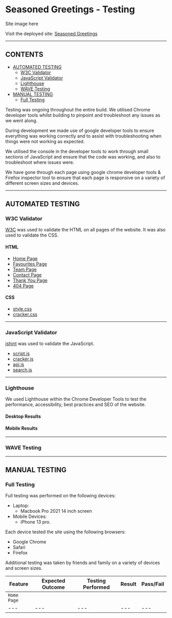 # Seasoned Greetings -  Testing

Site image here 

Visit the deployed site: [Seasoned Greetings](https://mbutler1991.github.io/seasonedgreetings/)

- - -

## CONTENTS

* [AUTOMATED TESTING](#automated-testing)
  * [W3C Validator](#w3c-validator)
  * [JavaScript Validator](#javascript-validator)
  * [Lighthouse](#lighthouse)
  * [WAVE Testing](#wave-testing)
* [MANUAL TESTING](#manual-testing)
  * [Full Testing](#full-testing)

Testing was ongoing throughout the entire build. We utilised Chrome developer tools whilst building to pinpoint and troubleshoot any issues as we went along.

During development we made use of google developer tools to ensure everything was working correctly and to assist with troubleshooting when things were not working as expected.

We utilised the console in the developer tools to work through small sections of JavaScript and ensure that the code was working, and also to troubleshoot where issues were.

We have gone through each page using google chrome developer tools & Firefox inspector tool to ensure that each page is responsive on a variety of different screen sizes and devices.

- - -

## AUTOMATED TESTING

### W3C Validator

[W3C](https://validator.w3.org/) was used to validate the HTML on all pages of the website. It was also used to validate the CSS.

#### HTML

* [Home Page]()
* [Favourites Page]()
* [Team Page]()
* [Contact Page]()
* [Thank You Page]()
* [404 Page]()

#### CSS

* [style.css]()
* [cracker.css]()

- - -

### JavaScript Validator

[jshint](https://jshint.com/) was used to validate the JavaScript.

* [script.js]()
* [cracker.js]()
* [api.js]()
* [search.js]()

- - -

### Lighthouse

We used Lighthouse within the Chrome Developer Tools to test the performance, accessibility, best practices and SEO of the website.

#### Desktop Results


#### Mobile Results

- - -

### WAVE Testing

- - -

## MANUAL TESTING

### Full Testing

Full testing was performed on the following devices:

* Laptop:
  * Macbook Pro 2021 14 inch screen
* Mobile Devices:
  * iPhone 13 pro.

Each device tested the site using the following browsers:

* Google Chrome
* Safari
* Firefox

Additional testing was taken by friends and family on a variety of devices and screen sizes. 

| Feature | Expected Outcome | Testing Performed | Result | Pass/Fail |
| --- | --- | --- | --- | --- |
| `Home Page` |
| --- | --- | --- | --- | --- |